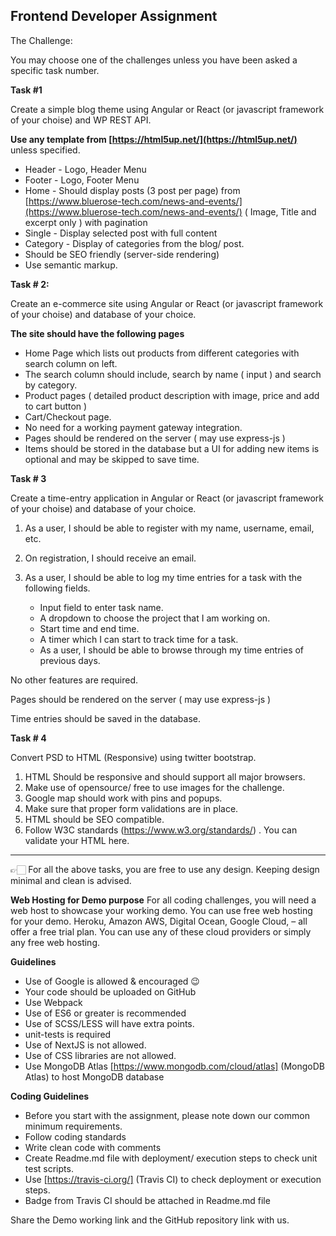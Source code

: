 
## Frontend Developer Assignment

The Challenge:

You may choose one of the challenges unless you have been asked a specific task number.

**Task #1**

Create a simple blog theme using Angular or React (or javascript framework of your choise) and WP REST API.

**Use any template from [https://html5up.net/](https://html5up.net/)** unless specified.

- Header - Logo, Header Menu
- Footer - Logo, Footer Menu
- Home - Should display posts (3 post per page) from [https://www.bluerose-tech.com/news-and-events/](https://www.bluerose-tech.com/news-and-events/) ( Image, Title and excerpt only ) with pagination
- Single - Display selected post with full content
- Category - Display of categories from the blog/ post.
- Should be SEO friendly (server-side rendering)
- Use semantic markup.


**Task # 2:**

Create an e-commerce site using  Angular or React (or javascript framework of your choise) and database of your choice.

**The site should have the following pages**
- Home Page which lists out products from different categories with search column on left. 
- The search column should include, search by name ( input ) and search by category.
- Product pages ( detailed product description with image, price and add to cart button )
- Cart/Checkout page.
- No need for a working payment gateway integration.
- Pages should be rendered on the server ( may use express-js )
- Items should be stored in the database but a UI for adding new items is optional and may be skipped to save time.

**Task # 3**

Create a time-entry application in  Angular or React (or javascript framework of your choise) and database of your choice.

1. As a user, I should be able to register with my name, username, email, etc.

2. On registration, I should receive an email.

3. As a user, I should be able to log my time entries for a task with the following fields.

	- Input field to enter task name.
	- A dropdown to choose the project that I am working on.
	- Start time and end time.
	- A timer which I can start to track time for a task.
	- As a user, I should be able to browse through my time entries of previous days.

No other features are required.

Pages should be rendered on the server ( may use express-js )

Time entries should be saved in the database.


**Task # 4**

Convert PSD to HTML (Responsive) using twitter bootstrap.

1. HTML Should be responsive and should support all major browsers.
2. Make use of opensource/ free to use images for the challenge.
3. Google map should work with pins and popups.
4. Make sure that proper form validations are in place.
5. HTML should be SEO compatible.
6. Follow W3C standards (https://www.w3.org/standards/) . You can validate your HTML here.


---

👉🏻 For all the above tasks, you are free to use any design. Keeping design minimal and clean is advised.

**Web Hosting for Demo purpose**
For all coding challenges, you will need a web host to showcase your working demo. You can use free web hosting for your demo. Heroku, Amazon AWS, Digital Ocean, Google Cloud, – all offer a free trial plan. You can use any of these cloud providers or simply any free web hosting.

**Guidelines**
- Use of Google is allowed & encouraged 😉
- Your code should be uploaded on GitHub
- Use Webpack
- Use of ES6 or greater is recommended
- Use of SCSS/LESS will have extra points.
- unit-tests is required
- Use of NextJS is not allowed.
- Use of CSS libraries are not allowed.
- Use MongoDB Atlas [https://www.mongodb.com/cloud/atlas] (MongoDB Atlas) to host MongoDB database

**Coding Guidelines**
- Before you start with the assignment, please note down our common minimum requirements.
- Follow coding standards
- Write clean code with comments
- Create Readme.md file with deployment/ execution steps to check unit test scripts.
- Use [https://travis-ci.org/] (Travis CI) to check deployment or execution steps.
- Badge from Travis CI should be attached in Readme.md file

Share the Demo working link and the GitHub repository link with us.
